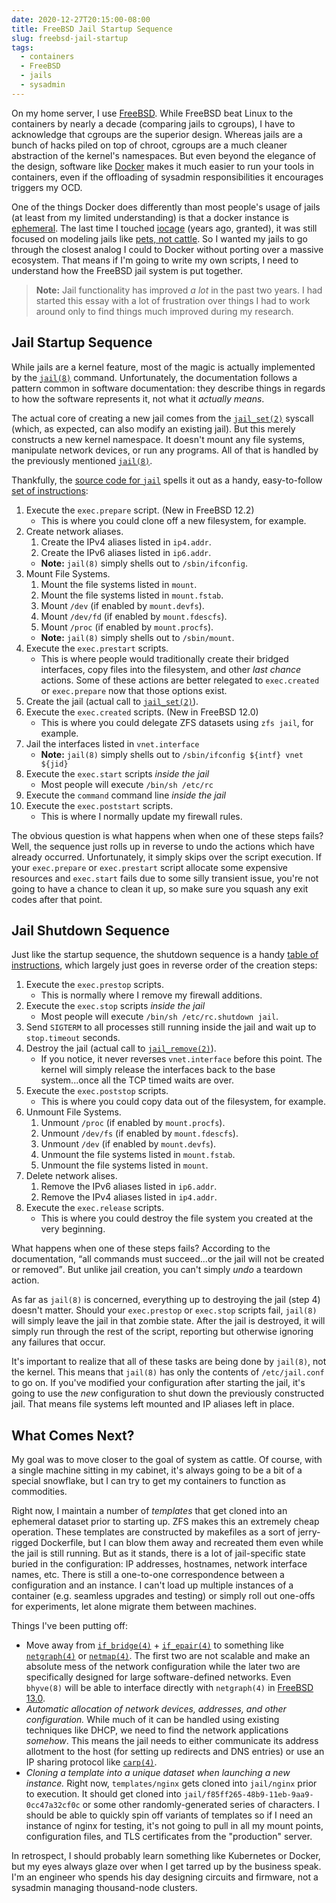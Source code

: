 ```yaml
---
date: 2020-12-27T20:15:00-08:00
title: FreeBSD Jail Startup Sequence
slug: freebsd-jail-startup
tags:
  - containers
  - FreeBSD
  - jails
  - sysadmin
---
```


On my home server, I use [FreeBSD](https://www.freebsd.org/).
While FreeBSD beat Linux to the containers by nearly a decade (comparing jails to cgroups), I have to acknowledge that cgroups are the superior design.
Whereas jails are a bunch of hacks piled on top of chroot, cgroups are a much cleaner abstraction of the kernel's namespaces.
But even beyond the elegance of the design, software like [Docker](https://www.docker.com/) makes it much easier to run your tools in containers, even if the offloading of sysadmin responsibilities it encourages triggers my OCD.

One of the things Docker does differently than most people's usage of jails (at least from my limited understanding) is that a docker instance is [ephemeral](https://docs.docker.com/develop/develop-images/dockerfile_best-practices/).
The last time I touched [iocage](https://iocage.io/) (years ago, granted), it was still focused on modeling jails like [pets, not cattle](http://cloudscaling.com/blog/cloud-computing/the-history-of-pets-vs-cattle/).
So I wanted my jails to go through the closest analog I could to Docker without porting over a massive ecosystem.
That means if I'm going to write my own scripts, I need to understand how the FreeBSD jail system is put together.

> **Note:** Jail functionality has improved *a lot* in the past two years.
> I had started this essay with a lot of frustration over things I had to work around only to find things much improved during my research.

<!--more-->

## Jail Startup Sequence

While jails are a kernel feature, most of the magic is actually implemented by the [`jail(8)`](https://www.freebsd.org/cgi/man.cgi?query=jail&sektion=8) command.
Unfortunately, the documentation follows a pattern common in software documentation: they describe things in regards to how the software represents it, not what it *actually means*.

The actual core of creating a new jail comes from the [`jail_set(2)`](https://www.freebsd.org/cgi/man.cgi?query=jail_set&sektion=2) syscall (which, as expected, can also modify an existing jail).
But this merely constructs a new kernel namespace.
It doesn't mount any file systems, manipulate network devices, or run any programs.
All of that is handled by the previously mentioned [`jail(8)`](https://www.freebsd.org/cgi/man.cgi?query=jail&sektion=8).

Thankfully, the [source code for `jail`](https://github.com/freebsd/freebsd/tree/stable/12/usr.sbin/jail) spells it out as a handy, easy-to-follow [set of instructions](https://github.com/freebsd/freebsd/blob/stable/12/usr.sbin/jail/jail.c#L88):

1. Execute the `exec.prepare` script. (New in FreeBSD 12.2)
   - This is where you could clone off a new filesystem, for example.
2. Create network aliases.
   1. Create the IPv4 aliases listed in `ip4.addr`.
   2. Create the IPv6 aliases listed in `ip6.addr`.
   -  **Note:** `jail(8)` simply shells out to `/sbin/ifconfig`.
3. Mount File Systems.
   1. Mount the file systems listed in `mount`.
   2. Mount the file systems listed in `mount.fstab`.
   3. Mount `/dev` (if enabled by `mount.devfs`).
   4. Mount `/dev/fd` (if enabled by `mount.fdescfs`).
   5. Mount `/proc` (if enabled by `mount.procfs`).
   - **Note:** `jail(8)` simply shells out to `/sbin/mount`.
4. Execute the `exec.prestart` scripts.
   - This is where people would traditionally create their bridged interfaces, copy files into the filesystem, and other *last chance* actions.
     Some of these actions are better relegated to `exec.created` or `exec.prepare` now that those options exist.
5. Create the jail (actual call to [`jail_set(2)`](https://www.freebsd.org/cgi/man.cgi?query=jail_set&sektion=2)).
6. Execute the `exec.created` scripts.  (New in FreeBSD 12.0)
   - This is where you could delegate ZFS datasets using `zfs jail`, for example.
7. Jail the interfaces listed in `vnet.interface`
   - **Note:** `jail(8)` simply shells out to `/sbin/ifconfig ${intf} vnet ${jid}`
8. Execute the `exec.start` scripts *inside the jail*
   - Most people will execute `/bin/sh /etc/rc`
9. Execute the `command` command line *inside the jail*
10. Execute the `exec.poststart` scripts.
    - This is where I normally update my firewall rules.

The obvious question is what happens when when one of these steps fails?
Well, the sequence just rolls up in reverse to undo the actions which have already occurred.
Unfortunately, it simply skips over the script execution.
If your `exec.prepare` or `exec.prestart` script allocate some expensive resources and `exec.start` fails due to some silly transient issue, you're not going to have a chance to clean it up, so make sure you squash any exit codes after that point.

## Jail Shutdown Sequence

Just like the startup sequence, the shutdown sequence is a handy [table of instructions](https://github.com/freebsd/freebsd/blob/stable/12/usr.sbin/jail/jail.c#L112), which largely just goes in reverse order of the creation steps:

1. Execute the `exec.prestop` scripts.
   - This is normally where I remove my firewall additions.
2. Execute the `exec.stop` scripts *inside the jail*
   - Most people will execute `/bin/sh /etc/rc.shutdown jail`.
3. Send `SIGTERM` to all processes still running inside the jail and wait up to `stop.timeout` seconds.
4. Destroy the jail (actual call to [`jail_remove(2)`](https://www.freebsd.org/cgi/man.cgi?query=jail_remove&sektion=2)).
   - If you notice, it never reverses `vnet.interface` before this point.
     The kernel will simply release the interfaces back to the base system...once all the TCP timed waits are over.
5. Execute the `exec.poststop` scripts.
   - This is where you could copy data out of the filesystem, for example.
6. Unmount File Systems.
   1. Unmount `/proc` (if enabled by `mount.procfs`).
   2. Unmount `/dev/fs` (if enabled by `mount.fdescfs`).
   3. Unmount `/dev` (if enabled by `mount.devfs`).
   4. Unmount the file systems listed in `mount.fstab`.
   5. Unmount the file systems listed in `mount`.
7. Delete network alises.
   1. Remove the IPv6 aliases listed in `ip6.addr`.
   2. Remove the IPv4 aliases listed in `ip4.addr`.
8. Execute the `exec.release` scripts.
   - This is where you could destroy the file system you created at the very beginning.

What happens when one of these steps fails?
According to the documentation, <q cite="https://www.freebsd.org/cgi/man.cgi?query=jail&sektion=8">all commands must succeed...or the jail will not be created or removed</q>.
But unlike jail creation, you can't simply *undo* a teardown action.

As far as `jail(8)` is concerned, everything up to destroying the jail (step 4) doesn't matter.
Should your `exec.prestop` or `exec.stop` scripts fail, `jail(8)` will simply leave the jail in that zombie state.
After the jail is destroyed, it will simply run through the rest of the script, reporting but otherwise ignoring any failures that occur.

It's important to realize that all of these tasks are being done by `jail(8)`, not the kernel.
This means that `jail(8)` has only the contents of `/etc/jail.conf` to go on.
If you've modified your configuration after starting the jail, it's going to use the *new* configuration to shut down the previously constructed jail.
That means file systems left mounted and IP aliases left in place.

## What Comes Next?

My goal was to move closer to the goal of system as cattle.
Of course, with a single machine sitting in my cabinet, it's always going to be a bit of a special snowflake, but I can try to get my containers to function as commodities.

Right now, I maintain a number of *templates* that get cloned into an ephemeral dataset prior to starting up.
ZFS makes this an extremely cheap operation.
These templates are constructed by makefiles as a sort of jerry-rigged Dockerfile, but I can blow them away and recreated them even while the jail is still running.
But as it stands, there is a lot of jail-specific state buried in the configuration: IP addresses, hostnames, network interface names, etc.
There is still a one-to-one correspondence between a configuration and an instance.
I can't load up multiple instances of a container (e.g. seamless upgrades and testing) or simply roll out one-offs for experiments, let alone migrate them between machines.

Things I've been putting off:
- Move away from [`if_bridge(4)`](https://www.freebsd.org/cgi/man.cgi?query=if_bridge&sektion=4) + [`if_epair(4)`](https://www.freebsd.org/cgi/man.cgi?query=if_epair&sektion=4) to something like [`netgraph(4)`](https://www.freebsd.org/cgi/man.cgi?query=netgraph&sektion=4) or [`netmap(4)`](https://www.freebsd.org/cgi/man.cgi?query=netmap&sektion=4).
  The first two are not scalable and make an absolute mess of the network configuration while the later two are specifically designed for large software-defined networks.
  Even `bhyve(8)` will be able to interface directly with `netgraph(4)` in [FreeBSD 13.0](https://www.freebsd.org/cgi/man.cgi?query=bhyve&sektion=8&manpath=FreeBSD+13.0-current).
- *Automatic allocation of network devices, addresses, and other configuration.*
  While much of it can be handled using existing techniques like DHCP, we need to find the network applications *somehow*.
  This means the jail needs to either communicate its address allotment to the host (for setting up redirects and DNS entries) or use an IP sharing protocol like [`carp(4)`](https://www.freebsd.org/cgi/man.cgi?query=carp&sektion=4).
- *Cloning a template into a unique dataset when launching a new instance.*
  Right now, `templates/nginx` gets cloned into `jail/nginx` prior to execution.
  It should get cloned into `jail/f85ff265-48b9-11eb-9aa9-0cc47a32cf0c` or some other randomly-generated series of characters.
  I should be able to quickly spin off variants of templates so if I need an instance of nginx for testing, it's not going to pull in all my mount points, configuration files, and TLS certificates from the "production" server.

In retrospect, I should probably learn something like Kubernetes or Docker, but my eyes always glaze over when I get tarred up by the business speak.
I'm an engineer who spends his day designing circuits and firmware, not a sysadmin managing thousand-node clusters.
